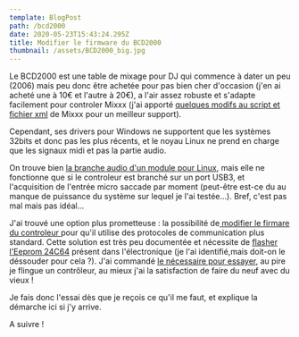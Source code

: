 ```yaml
---
template: BlogPost
path: /bcd2000
date: 2020-05-23T15:43:24.295Z
title: Modifier le firmware du BCD2000
thumbnail: /assets/BCD2000_big.jpg
---
```

Le BCD2000 est une table de mixage pour DJ qui commence à dater un peu (2006) mais peu donc être achetée pour pas bien cher d'occasion (j'en ai acheté une à 10€ et l'autre à 20€), a l'air assez robuste et s'adapte facilement pour controler Mixxx (j'ai apporté [quelques modifs au script et fichier xml](https://github.com/davy39/mixxx-bcd2000) de Mixxx pour un meilleur support).

Cependant, ses drivers pour Windows ne supportent que les systèmes 32bits et donc pas les plus récents, et le noyau Linux ne prend en charge que les signaux midi et pas la partie audio.

On trouve bien [la branche audio d'un module pour Linux](https://github.com/anyc/snd-bcd2000/tree/audio), mais elle ne fonctionne que si le controleur est branché sur un port USB3, et l'acquisition de l'entrée micro saccade par moment (peut-être est-ce du au manque de puissance du système sur lequel je l'ai testée...). Bref, c'est pas mal mais pas idéal...

J'ai trouvé une option plus prometteuse : la possibilité de[ modifier le firmare du controleur ](https://github.com/CodeKill3r/BCD2000HIDplus)pour qu'il utilise des protocoles de communication plus standard. Cette solution est très peu documentée et nécessite de [flasher l'Eeprom 24C64](https://github.com/command-tab/ch341eeprom) présent dans l'électronique (je l'ai identifié,mais doit-on le déssouder pour cela ?). J'ai commandé [le nécessaire pour essayer](https://fr.aliexpress.com/item/4000851292510.html), au pire je flingue un contrôleur, au mieux j'ai la satisfaction de faire du neuf avec du vieux !

Je fais donc l'essai dès que je reçois ce qu'il me faut, et explique la démarche ici si j'y arrive.

A suivre !
